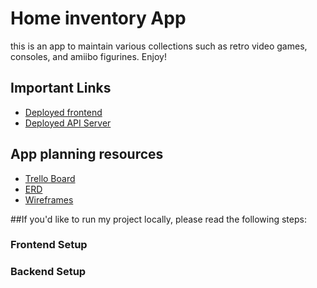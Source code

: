 # Home inventory App

this is an app to maintain various collections such as retro video games, consoles, and amiibo figurines. Enjoy!

## Important Links

- [Deployed frontend](https://my-collections.netlify.app/)
- [Deployed API Server](https://immense-refuge-16416.herokuapp.com/)

## App planning resources 

- [Trello Board](https://trello.com/invite/b/ABTWrZXr/af5e35ff4cbe5df2caec988fc6eac12d/fspp-inventory-app)
- [ERD]()
- [Wireframes]()

##If you'd like to run my project locally, please read the following steps:

### Frontend Setup

### Backend Setup